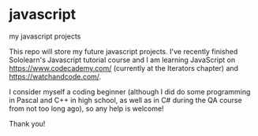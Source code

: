 # javascript
my javascript projects

This repo will store my future javascript projects. I've recently finished Sololearn's Javascript tutorial course and I am learning JavaScript on https://www.codecademy.com/ (currently at the Iterators chapter) and https://watchandcode.com/.

I consider myself a coding beginner (although I did do some programming in Pascal and C++ in high school, as well as in C# during the QA course from not too long ago), so any help is welcome!

Thank you!
